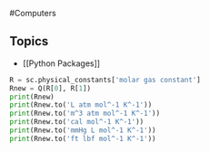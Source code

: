 #Computers
## Topics
* [[Python Packages]]
```Python
R = sc.physical_constants['molar gas constant']
Rnew = Q(R[0], R[1])
print(Rnew)
print(Rnew.to('L atm mol^-1 K^-1'))
print(Rnew.to('m^3 atm mol^-1 K^-1'))
print(Rnew.to('cal mol^-1 K^-1'))
print(Rnew.to('mmHg L mol^-1 K^-1'))
print(Rnew.to('ft lbf mol^-1 K^-1'))
```